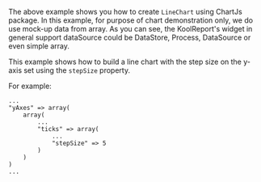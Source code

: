 The above example shows you how to create `LineChart` using ChartJs package. In this example, for purpose of chart demonstration only, we do use mock-up data from array. As you can see, the KoolReport's widget in general support dataSource could be DataStore, Process, DataSource or even simple array.

This example shows how to build a line chart with the step size on the y-axis set using the <code>stepSize</code> property.

For example:

    ...
    "yAxes" => array(
        array(
            ...
            "ticks" => array(
                ...
                "stepSize" => 5
            )
        )
    )
    ...